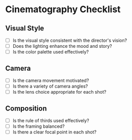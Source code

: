 # Cinematography Checklist

## Visual Style
- [ ] Is the visual style consistent with the director's vision?
- [ ] Does the lighting enhance the mood and story?
- [ ] Is the color palette used effectively?

## Camera
- [ ] Is the camera movement motivated?
- [ ] Is there a variety of camera angles?
- [ ] Is the lens choice appropriate for each shot?

## Composition
- [ ] Is the rule of thirds used effectively?
- [ ] Is the framing balanced?
- [ ] Is there a clear focal point in each shot?
